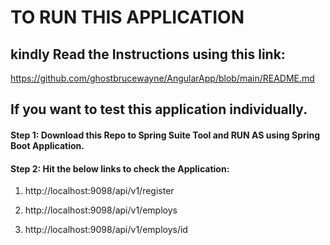# TO RUN THIS APPLICATION

## kindly Read the Instructions using this link:

https://github.com/ghostbrucewayne/AngularApp/blob/main/README.md

## If you want to test this application individually.

#### Step 1: Download this Repo to Spring Suite Tool and RUN AS using Spring Boot Application.

#### Step 2: Hit the below links to check the Application:

1. http://localhost:9098/api/v1/register

2. http://localhost:9098/api/v1/employs

3. http://localhost:9098/api/v1/employs/id
